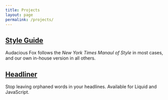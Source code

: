 ```yaml
---
title: Projects
layout: page
permalink: /projects/
---
```


## [Style Guide][afmos]

Audacious Fox follows the _New York Times Manaul of Style_ in most cases, and our own in-house version in all others. 

## [Headliner][headliner]

Stop leaving orphaned words in your headlines. Available for Liquid and JavaScript. 

[afmos]: /projects/style-guide
[headliner]: /projects/headliner